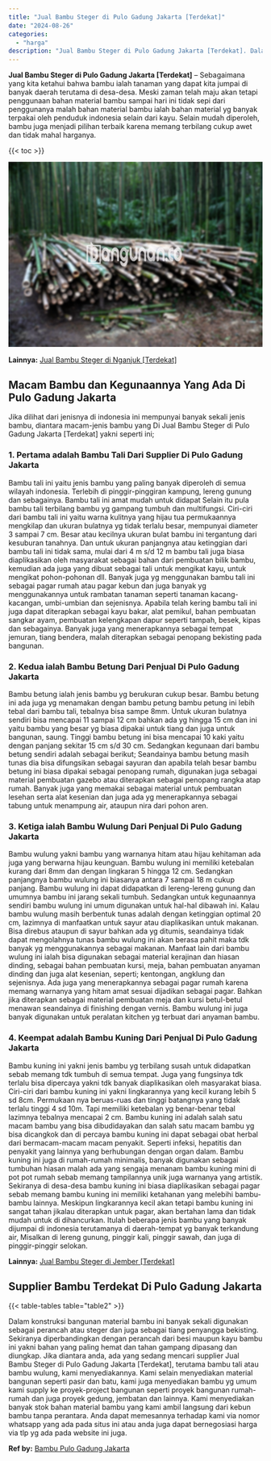 ```yaml
---
title: "Jual Bambu Steger di Pulo Gadung Jakarta [Terdekat]"
date: "2024-08-26"
categories: 
  - "harga"
description: "Jual Bambu Steger di Pulo Gadung Jakarta [Terdekat]. Dalam konstruksi bangunan material bambu ini banyak sekali digunakan sebagai perancah atau steger dan ju..."
---
```


**Jual Bambu Steger di Pulo Gadung Jakarta \[Terdekat\]** – Sebagaimana yang kita ketahui bahwa bambu ialah tanaman yang dapat kita jumpai di banyak daerah terutama di desa-desa. Meski zaman telah maju akan tetapi penggunaan bahan material bambu sampai hari ini tidak sepi dari penggunanya malah bahan material bambu ialah bahan material yg banyak terpakai oleh penduduk indonesia selain dari kayu. Selain mudah diperoleh, bambu juga menjadi pilihan terbaik karena memang terbilang cukup awet dan tidak mahal harganya.

{{< toc >}}

![Jual Bambu Steger di Pulo Gadung Jakarta [Terdekat]](/images/jual-bambu-tali-30.png)

**Lainnya:** [Jual Bambu Steger di Nganjuk \[Terdekat\]](https://bambu.bangunan.co/jual-bambu-steger-di-nganjuk-terdekat/)

## Macam Bambu dan Kegunaannya Yang Ada Di Pulo Gadung Jakarta

Jika dilihat dari jenisnya di indonesia ini mempunyai banyak sekali jenis bambu, diantara macam-jenis bambu yang Di Jual Bambu Steger di Pulo Gadung Jakarta \[Terdekat\] yakni seperti ini;

### 1\. Pertama adalah Bambu Tali Dari Supplier Di Pulo Gadung Jakarta

Bambu tali ini yaitu jenis bambu yang paling banyak diperoleh di semua wilayah indonesia. Terlebih di pinggir-pinggiran kampung, lereng gunung dan sebagainya. Bambu tali ini amat mudah untuk didapat Selain itu pula bambu tali terbilang bambu yg gampang tumbuh dan multifungsi. Ciri-ciri dari bambu tali ini yaitu warna kulitnya yang hijau tua permukaannya mengkilap dan ukuran bulatnya yg tidak terlalu besar, mempunyai diameter 3 sampai 7 cm. Besar atau kecilnya ukuran bulat bambu ini tergantung dari kesuburan tanahnya. Dan untuk ukuran panjangnya atau ketinggian dari bambu tali ini tidak sama, mulai dari 4 m s/d 12 m bambu tali juga biasa diaplikasikan oleh masyarakat sebagai bahan dari pembuatan bilik bambu, kemudian ada juga yang dibuat sebagai tali untuk mengikat kayu, untuk mengikat pohon-pohonan dll. Banyak juga yg menggunakan bambu tali ini sebagai pagar rumah atau pagar kebun dan juga banyak yg menggunakannya untuk rambatan tanaman seperti tanaman kacang-kacangan, umbi-umbian dan sejenisnya. Apabila telah kering bambu tali ini juga dapat diterapkan sebagai kayu bakar, alat pemikul, bahan pembuatan sangkar ayam, pembuatan kelengkapan dapur seperti tampah, besek, kipas dan sebagainya. Banyak juga yang menerapkannya sebagai tempat jemuran, tiang bendera, malah diterapkan sebagai penopang bekisting pada bangunan.

### 2\. Kedua ialah Bambu Betung Dari Penjual Di Pulo Gadung Jakarta

Bambu betung ialah jenis bambu yg berukuran cukup besar. Bambu betung ini ada juga yg menamakan dengan bambu petung bambu petung ini lebih tebal dari bambu tali, tebalnya bisa sampe 8mm. Untuk ukuran bulatnya sendiri bisa mencapai 11 sampai 12 cm bahkan ada yg hingga 15 cm dan ini yaitu bambu yang besar yg biasa dipakai untuk tiang dan juga untuk bangunan, saung. Tinggi bambu betung ini bisa mencapai 10 kaki yaitu dengan panjang sekitar 15 cm s/d 30 cm. Sedangkan kegunaan dari bambu betung sendiri adalah sebagai berikut; Seandainya bambu betung masih tunas dia bisa difungsikan sebagai sayuran dan apabila telah besar bambu betung ini biasa dipakai sebagai penopang rumah, digunakan juga sebagai material pembuatan gazebo atau diterapkan sebagai penopang rangka atap rumah. Banyak juga yang memakai sebagai material untuk pembuatan lesehan serta alat kesenian dan juga ada yg menerapkannya sebagai tabung untuk menampung air, ataupun nira dari pohon aren.

### 3\. Ketiga ialah Bambu Wulung Dari Penjual Di Pulo Gadung Jakarta

Bambu wulung yakni bambu yang warnanya hitam atau hijau kehitaman ada juga yang berwarna hijau keunguan. Bambu wulung ini memiliki ketebalan kurang dari 8mm dan dengan lingkaran 5 hingga 12 cm. Sedangkan panjangnya bambu wulung ini biasanya antara 7 sampai 18 m cukup panjang. Bambu wulung ini dapat didapatkan di lereng-lereng gunung dan umumnya bambu ini jarang sekali tumbuh. Sedangkan untuk kegunaannya sendiri bambu wulung ini umum digunakan untuk hal-hal dibawah ini. Kalau bambu wulung masih berbentuk tunas adalah dengan ketinggian optimal 20 cm, lazimnya di manfaatkan untuk sayur atau diaplikasikan untuk makanan. Bisa direbus ataupun di sayur bahkan ada yg ditumis, seandainya tidak dapat mengolahnya tunas bambu wulung ini akan berasa pahit maka tdk banyak yg menggunakannya sebagai makanan. Manfaat lain dari bambu wulung ini ialah bisa digunakan sebagai material kerajinan dan hiasan dinding, sebagai bahan pembuatan kursi, meja, bahan pembuatan anyaman dinding dan juga alat kesenian, seperti; kentongan, angklung dan sejenisnya. Ada juga yang menerapkannya sebagai pagar rumah karena memang warnanya yang hitam amat sesuai dijadikan sebagai pagar. Bahkan jika diterapkan sebagai material pembuatan meja dan kursi betul-betul menawan seandainya di finishing dengan vernis. Bambu wulung ini juga banyak digunakan untuk peralatan kitchen yg terbuat dari anyaman bambu.

### 4\. Keempat adalah Bambu Kuning Dari Penjual Di Pulo Gadung Jakarta

Bambu kuning ini yakni jenis bambu yg terbilang susah untuk didapatkan sebab memang tdk tumbuh di semua tempat. Juga yang fungsinya tdk terlalu bisa dipercaya yakni tdk banyak diaplikasikan oleh masyarakat biasa. Ciri-ciri dari bambu kuning ini yakni lingkarannya yang kecil kurang lebih 5 sd 8cm. Permukaan nya beruas-ruas dan tinggi batangnya yang tidak terlalu tinggi 4 sd 10m. Tapi memiliki ketebalan yg benar-benar tebal lazimnya tebalnya mencapai 2 cm. Bambu kuning ini adalah salah satu macam bambu yang bisa dibudidayakan dan salah satu macam bambu yg bisa dicangkok dan di percaya bambu kuning ini dapat sebagai obat herbal dari bermacam-macam macam penyakit. Seperti infeksi, hepatitis dan penyakit yang lainnya yang berhubungan dengan organ dalam. Bambu kuning ini juga di rumah-rumah minimalis, banyak digunakan sebagai tumbuhan hiasan malah ada yang sengaja menanam bambu kuning mini di pot pot rumah sebab memang tampilannya unik juga warnanya yang artistik. Sekiranya di desa-desa bambu kuning ini biasa diaplikasikan sebagai pagar sebab memang bambu kuning ini memiliki ketahanan yang melebihi bambu-bambu lainnya. Meskipun lingkarannya kecil akan tetapi bambu kuning ini sangat tahan jikalau diterapkan untuk pagar, akan bertahan lama dan tidak mudah untuk di dihancurkan. Itulah beberapa jenis bambu yang banyak dijumpai di indonesia terutamanya di daerah-tempat yg banyak terkandung air, Misalkan di lereng gunung, pinggir kali, pinggir sawah, dan juga di pinggir-pinggir selokan.

**Lainnya:** [Jual Bambu Steger di Jember \[Terdekat\]](https://bambu.bangunan.co/jual-bambu-steger-di-jember-terdekat/)

## Supplier Bambu Terdekat Di Pulo Gadung Jakarta

{{< table-tables table="table2" >}}

Dalam konstruksi bangunan material bambu ini banyak sekali digunakan sebagai perancah atau steger dan juga sebagai tiang penyangga bekisting. Sekiranya diperbandingkan dengan perancah dari besi maupun kayu bambu ini yakni bahan yang paling hemat dan tahan gampang dipasang dan diungkap. Jika diantara anda, ada yang sedang mencari supplier Jual Bambu Steger di Pulo Gadung Jakarta \[Terdekat\], terutama bambu tali atau bambu wulung, kami menyediakannya. Kami selain menyediakan material bangunan seperti pasir dan batu, kami juga menyediakan bambu yg umum kami supply ke proyek-project bangunan seperti proyek bangunan rumah-rumah dan juga proyek gedung, jembatan dan lainnya. Kami menyediakan banyak stok bahan material bambu yang kami ambil langsung dari kebun bambu tanpa perantara. Anda dapat memesannya terhadap kami via nomor whatsapp yang ada pada situs ini atau anda juga dapat bernegosiasi harga via tlp yg ada pada website ini juga.

**Ref by:** [Bambu Pulo Gadung Jakarta](https://id.wikipedia.org/wiki/Bambu)
